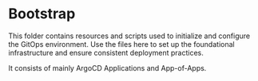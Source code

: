 # Bootstrap

This folder contains resources and scripts used to initialize and configure the GitOps environment. Use the files here to set up the foundational infrastructure and ensure consistent deployment practices.

It consists of mainly ArgoCD Applications and App-of-Apps.

